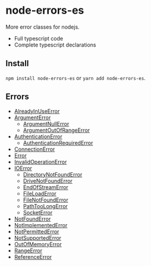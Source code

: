 # node-errors-es

More error classes for nodejs.

- Full typescript code
- Complete typescript declarations

## Install

`npm install node-errors-es` or `yarn add node-errors-es`.

## Errors

- [AlreadyInUseError](./docs/HowToUse.md#AlreadyInUseError)
- [ArgumentError](./docs/HowToUse.md#ArgumentError)
    - [ArgumentNullError](./docs/HowToUse.md#ArgumentNullError)
    - [ArgumentOutOfRangeError](./docs/HowToUse.md#ArgumentOutOfRangeError)
- [AuthenticationError](./docs/HowToUse.md#AuthenticationError)
    - [AuthenticationRequiredError](./docs/HowToUse.md#AuthenticationRequiredError)
- [ConnectionError](./docs/HowToUse.md#ConnectionError)
- [Error](./docs/HowToUse.md#Error)
- [InvalidOperationError](./docs/HowToUse.md#InvalidOperationError)
- [IOError](./docs/HowToUse.md#IOError)
    - [DirectoryNotFoundError](./docs/HowToUse.md#DirectoryNotFoundError)
    - [DriveNotFoundError](./docs/HowToUse.md#DriveNotFoundError)
    - [EndOfStreamError](./docs/HowToUse.md#EndOfStreamError)
    - [FileLoadError](./docs/HowToUse.md#FileLoadError)
    - [FileNotFoundError](./docs/HowToUse.md#FileNotFoundError)
    - [PathTooLongError](./docs/HowToUse.md#PathTooLongError)
    - [SocketError](./docs/HowToUse.md#SocketError)
- [NotFoundError](./docs/HowToUse.md#NotFoundError)
- [NotImplementedError](./docs/HowToUse.md#NotImplementedError)
- [NotPermittedError](./docs/HowToUse.md#NotPermittedError)
- [NotSupportedError](./docs/HowToUse.md#NotSupportedError)
- [OutOfMemoryError](./docs/HowToUse.md#OutOfMemoryError)
- [RangeError](./docs/HowToUse.md#RangeError)
- [ReferenceError](./docs/HowToUse.md#ReferenceError)
